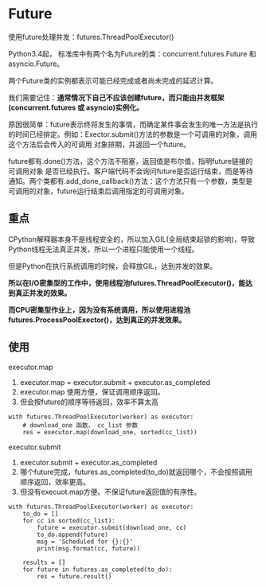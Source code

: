 # Future
使用future处理并发：futures.ThreadPoolExecutor()

Python3.4起， 标准库中有两个名为Future的类：concurrent.futures.Future 和 asyncio.Future。

两个Future类的实例都表示可能已经完成或者尚未完成的延迟计算。

我们需要记住：**通常情况下自己不应该创建future，而只能由并发框架(concurrent.futures 或 asyncio)实例化。**

原因很简单：future表示终将发生的事情，而确定某件事会发生的唯一方法是执行的时间已经排定。例如：Exector.submit()方法的参数是一个可调用的对象，调用这个方法后会传入的可调用
对象排期，并返回一个future。

future都有.done()方法，这个方法不阻塞，返回值是布尔值，指明future链接的可调用对象
是否已经执行。客户端代码不会询问future是否运行结束，而是等待通知。两个类都有.add_done_callback()方法：这个方法只有一个参数，类型是可调用的对象，future运行结束后调用指定的可调用对象。

## 重点
CPython解释器本身不是线程安全的，所以加入GIL(全局结束起锁的影响)，导致Python线程无法真正并发，所以一个进程只能使用一个线程。

但是Python在执行系统调用的时候，会释放GIL，达到并发的效果。

**所以在I/O密集型的工作中，使用线程池futures.ThreadPoolExecutor()，能达到真正并发的效果。**

**而CPU密集型作业上，因为没有系统调用，所以使用进程池futures.ProcessPoolExector()，达到真正的并发效果。**

## 使用
executor.map
1. executor.map = executor.submit + executor.as_completed
2. executor.map 使用方便，保证调用顺序返回。
3. 但会按future的顺序等待返回，效率不算太高
```
with futures.ThreadPoolExecutor(worker) as executor:
    # download_one 函数， cc_list 参数
    res = executor.map(download_one, sorted(cc_list))
```

executor.submit
1. executor.submit + executor.as_completed
2. 哪个future完成，futures.as_completed(to_do)就返回哪个，不会按照调用顺序返回，效率更高。
3. 但没有execuot.map方便。不保证future返回值的有序性。
```
with futures.ThreadPoolExecutor(worker) as executor:
    to_do = []
    for cc in sorted(cc_list):
        future = executor.submit(download_one, cc)
        to_do.append(future)
        msg = 'Scheduled for {}:{}'
        print(msg.format(cc, future))

    results = []
    for future in futures.as_completed(to_do):
        res = future.result()
```